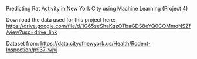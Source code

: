 Predicting Rat Activity in New York City using Machine Learning (Project 4)

Download the data used for this project here: https://drive.google.com/file/d/1G65seShaKqzOTbaGDS8eYQ0COMmqNSZf/view?usp=drive_link 

Dataset from: https://data.cityofnewyork.us/Health/Rodent-Inspection/p937-wjvj
